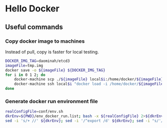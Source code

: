 # Hello Docker

## Useful commands

### Copy docker image to machines

Instead of pull, copy is faster for local testing.

````bash
DOCKER_IMG_TAG=daominah/etcd3
imageFile=tmp.img
docker save -o ${imageFile} ${DOCKER_IMG_TAG}
for i in 0 1 2; do
    docker-machine scp ./${imageFile} local$i:/home/docker/${imageFile}
    docker-machine ssh local$i "docker load -i /home/docker/${imageFile}"
done
````

### Generate docker run environment file

````bash
realConfigFile=conf/env.sh
dkrEnv=${PWD}/env_docker_run.list; bash -x ${realConfigFile} 2>${dkrEnv}
sed -i 's/+ //' ${dkrEnv}; sed -i '/^export /d' ${dkrEnv}; sed -i "s/'//g" ${dkrEnv}
````
